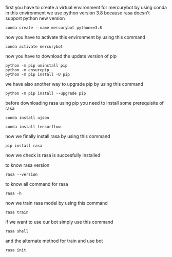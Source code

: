 first you have to create a virtual environment for mercurybot by using conda
in this environment we use python version 3.8 because rasa doesn't support python new version
```
conda create --name mercurybot python==3.8
```
now you have to activate this environment by using this command
```
conda activate mercurybot
```
now you have to download the update version of pip
```
python -m pip uninstall pip
python -m ensurepip
python -m pip install -U pip
```
we have also another way to upgrade pip by using this command
```
python -m pip install --upgrade pip
```
before downloading rasa using pip you need to install some prerequisite of rasa
```
conda install ujson
```
```
conda install tensorflow
```
now we finally install rasa by using this command
```
pip install rasa
```
now we check is rasa is succesfully installed

to know rasa version
```
rasa --version
```
to know all command for rasa
```
rasa -h
```
now we train rasa model by using this command
```
rasa train
```
if we want to use our bot simply use this command
```
rasa shell
```
and the alternate method for train and use bot
```
rasa init
```
